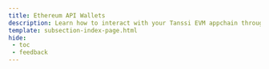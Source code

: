 ```yaml
---
title: Ethereum API Wallets
description: Learn how to interact with your Tanssi EVM appchain through the Ethereum API including configuring wallets, adding RPC Urls, and sending funds.
template: subsection-index-page.html
hide: 
 - toc
 - feedback
---
```

